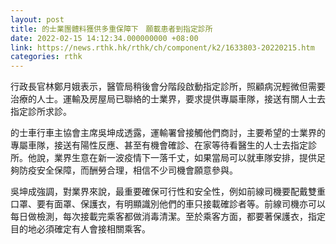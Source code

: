 ```yaml
---
layout: post
title: 的士業團體料獲供多重保障下　願載患者到指定診所
date: 2022-02-15 14:12:34.000000000 +08:00
link: https://news.rthk.hk/rthk/ch/component/k2/1633803-20220215.htm
categories: rthk
---
```


行政長官林鄭月娥表示，醫管局稍後會分階段啟動指定診所，照顧病況輕微但需要治療的人士。運輸及房屋局已聯絡的士業界，要求提供專屬車隊，接送有關人士去指定診所求診。

的士車行車主協會主席吳坤成透露，運輸署曾接觸他們商討，主要希望的士業界的專屬車隊，接送有陽性反應、甚至有機會確診、在家等待看醫生的人士去指定診所。他說，業界生意在新一波疫情下一落千丈，如果當局可以就車隊安排，提供足夠防疫安全保障，而酬勞合理，相信不少司機會願意參與。

吳坤成強調，對業界來說，最重要確保可行性和安全性，例如前線司機要配戴雙重口罩、要有面罩、保護衣，有明顯識別他們的車只接載確診者等。前線司機亦可以每日做檢測，每次接載完乘客都做消毒清潔。至於乘客方面，都要著保護衣，指定目的地必須確定有人會接相關乘客。
